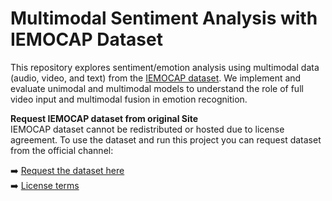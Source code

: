 # Multimodal Sentiment Analysis with IEMOCAP Dataset

This repository explores sentiment/emotion analysis using multimodal data (audio, video, and text) from the [IEMOCAP dataset](https://sail.usc.edu/iemocap/). We implement and evaluate unimodal and multimodal models to understand the role of full video input and multimodal fusion in emotion recognition.

**Request IEMOCAP dataset from original Site**  
IEMOCAP dataset cannot be redistributed or hosted due to license agreement. To use the dataset and run this project you can request dataset from the official channel:

➡️ [Request the dataset here](https://sail.usc.edu/iemocap/iemocap_release.htm)  
➡️ [License terms](https://sail.usc.edu/iemocap/Data_Release_Form_IEMOCAP.pdf)
